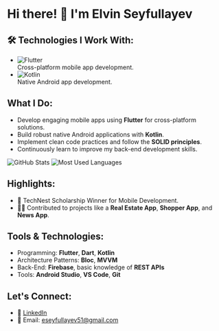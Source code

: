 # Hi there! 👋 I'm Elvin Seyfullayev

## 🛠 Technologies I Work With:
- ![Flutter](https://img.shields.io/badge/Flutter-02569B?logo=flutter&logoColor=white&style=flat-square)  
  Cross-platform mobile app development.
- ![Kotlin](https://img.shields.io/badge/Kotlin-0095D5?logo=kotlin&logoColor=white&style=flat-square)  
  Native Android app development.

## What I Do:
- Develop engaging mobile apps using **Flutter** for cross-platform solutions.
- Build robust native Android applications with **Kotlin**.
- Implement clean code practices and follow the **SOLID principles**.
- Continuously learn to improve my back-end development skills.

![GitHub Stats](https://github-readme-stats.vercel.app/api?username=Elvin5002&show_icons=true&theme=radical)
![Most Used Languages](https://github-readme-stats.vercel.app/api/top-langs/?username=Elvin5002&layout=compact&theme=radical)

## Highlights:
- 🌟 TechNest Scholarship Winner for Mobile Development.
- 👨‍💻 Contributed to projects like a **Real Estate App**, **Shopper App**, and **News App**.

## Tools & Technologies:
- Programming: **Flutter**, **Dart**, **Kotlin**
- Architecture Patterns: **Bloc**, **MVVM**
- Back-End: **Firebase**, basic knowledge of **REST APIs**
- Tools: **Android Studio**, **VS Code**, **Git**


## Let's Connect:
- 💼 [LinkedIn](https://www.linkedin.com/in/elvinseyfullayev/)
- 📧 Email: eseyfullayev51@gmail.com
